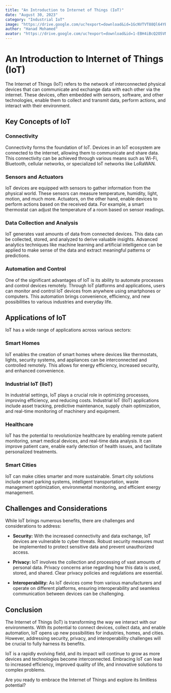```yaml
---
title: "An Introduction to Internet of Things (IoT)"
date: "August 30, 2023"
category: "Industrial IoT"
image: "https://drive.google.com/uc?export=download&id=1GcNVTVT88Ql64YByWBm3H2fHRgdFuoVK"
author: "Hanad Mohamed"
avator: "https://drive.google.com/uc?export=download&id=1-EBH4iBcQ2O5VNKqdRCUR0crn15NiamD"
---
```


# An Introduction to Internet of Things (IoT)

The Internet of Things (IoT) refers to the network of interconnected physical devices that can communicate and exchange data with each other via the internet. These devices, often embedded with sensors, software, and other technologies, enable them to collect and transmit data, perform actions, and interact with their environment.

## Key Concepts of IoT

### Connectivity

Connectivity forms the foundation of IoT. Devices in an IoT ecosystem are connected to the internet, allowing them to communicate and share data. This connectivity can be achieved through various means such as Wi-Fi, Bluetooth, cellular networks, or specialized IoT networks like LoRaWAN.

### Sensors and Actuators

IoT devices are equipped with sensors to gather information from the physical world. These sensors can measure temperature, humidity, light, motion, and much more. Actuators, on the other hand, enable devices to perform actions based on the received data. For example, a smart thermostat can adjust the temperature of a room based on sensor readings.

### Data Collection and Analysis

IoT generates vast amounts of data from connected devices. This data can be collected, stored, and analyzed to derive valuable insights. Advanced analytics techniques like machine learning and artificial intelligence can be applied to make sense of the data and extract meaningful patterns or predictions.

### Automation and Control

One of the significant advantages of IoT is its ability to automate processes and control devices remotely. Through IoT platforms and applications, users can monitor and control IoT devices from anywhere using smartphones or computers. This automation brings convenience, efficiency, and new possibilities to various industries and everyday life.

## Applications of IoT

IoT has a wide range of applications across various sectors:

### Smart Homes

IoT enables the creation of smart homes where devices like thermostats, lights, security systems, and appliances can be interconnected and controlled remotely. This allows for energy efficiency, increased security, and enhanced convenience.

### Industrial IoT (IIoT)

In industrial settings, IoT plays a crucial role in optimizing processes, improving efficiency, and reducing costs. Industrial IoT (IIoT) applications include asset tracking, predictive maintenance, supply chain optimization, and real-time monitoring of machinery and equipment.

### Healthcare

IoT has the potential to revolutionize healthcare by enabling remote patient monitoring, smart medical devices, and real-time data analysis. It can improve patient care, enable early detection of health issues, and facilitate personalized treatments.

### Smart Cities

IoT can make cities smarter and more sustainable. Smart city solutions include smart parking systems, intelligent transportation, waste management optimization, environmental monitoring, and efficient energy management.

## Challenges and Considerations

While IoT brings numerous benefits, there are challenges and considerations to address:

- **Security:** With the increased connectivity and data exchange, IoT devices are vulnerable to cyber threats. Robust security measures must be implemented to protect sensitive data and prevent unauthorized access.

- **Privacy:** IoT involves the collection and processing of vast amounts of personal data. Privacy concerns arise regarding how this data is used, stored, and shared. Clear privacy policies and regulations are essential.

- **Interoperability:** As IoT devices come from various manufacturers and operate on different platforms, ensuring interoperability and seamless communication between devices can be challenging.

## Conclusion

The Internet of Things (IoT) is transforming the way we interact with our environments. With its potential to connect devices, collect data, and enable automation, IoT opens up new possibilities for industries, homes, and cities. However, addressing security, privacy, and interoperability challenges will be crucial to fully harness its benefits.

IoT is a rapidly evolving field, and its impact will continue to grow as more devices and technologies become interconnected. Embracing IoT can lead to increased efficiency, improved quality of life, and innovative solutions to complex problems.

Are you ready to embrace the Internet of Things and explore its limitless potential?
